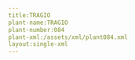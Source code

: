 ```yaml
---
title:TRAGIO
plant-name:TRAGIO
plant-number:084
plant-xml:/assets/xml/plant084.xml
layout:single-xml
---
```


